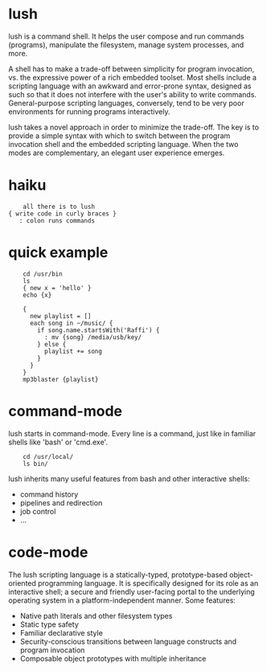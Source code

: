 lush
====
lush is a command shell.  It helps the user compose and run commands
(programs), manipulate the filesystem, manage system processes, and more.

A shell has to make a trade-off between simplicity for program invocation, vs.
the expressive power of a rich embedded toolset.  Most shells include a
scripting language with an awkward and error-prone syntax, designed as such so
that it does not interfere with the user's ability to write commands.
General-purpose scripting languages, conversely, tend to be very poor
environments for running programs interactively.

lush takes a novel approach in order to minimize the trade-off.  The key is to
provide a simple syntax with which to switch between the program invocation
shell and the embedded scripting language.  When the two modes are
complementary, an elegant user experience emerges.

haiku
=====
        all there is to lush
    { write code in curly braces }
       : colon runs commands


quick example
=============

        cd /usr/bin
        ls
        { new x = 'hello' }
        echo {x}

        {
          new playlist = []
          each song in ~/music/ {
            if song.name.startsWith('Raffi') {
              : mv {song} /media/usb/key/
            } else {
              playlist += song
            }
          }
        }
        mp3blaster {playlist}

command-mode
============
lush starts in command-mode.  Every line is a command, just like in familiar
shells like 'bash' or 'cmd.exe'.

        cd /usr/local/
        ls bin/

lush inherits many useful features from bash and other interactive shells:

 - command history
 - pipelines and redirection
 - job control
 - ...

code-mode
=========
The lush scripting language is a statically-typed, prototype-based
object-oriented programming language.  It is specifically designed for its role
as an interactive shell; a secure and friendly user-facing portal to the
underlying operating system in a platform-independent manner.  Some features:

 - Native path literals and other filesystem types
 - Static type safety
 - Familiar declarative style
 - Security-conscious transitions between language constructs and program
   invocation
 - Composable object prototypes with multiple inheritance


